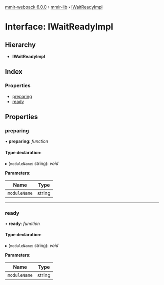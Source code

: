 [mmir-webpack 6.0.0](../README.md) › [mmir-lib](../modules/mmir_lib.md) › [IWaitReadyImpl](mmir_lib.iwaitreadyimpl.md)

# Interface: IWaitReadyImpl

## Hierarchy

* **IWaitReadyImpl**

## Index

### Properties

* [preparing](mmir_lib.iwaitreadyimpl.md#preparing)
* [ready](mmir_lib.iwaitreadyimpl.md#ready)

## Properties

###  preparing

• **preparing**: *function*

#### Type declaration:

▸ (`moduleName`: string): *void*

**Parameters:**

Name | Type |
------ | ------ |
`moduleName` | string |

___

###  ready

• **ready**: *function*

#### Type declaration:

▸ (`moduleName`: string): *void*

**Parameters:**

Name | Type |
------ | ------ |
`moduleName` | string |

